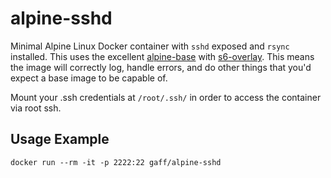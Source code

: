 # alpine-sshd

Minimal Alpine Linux Docker container with `sshd` exposed and `rsync` installed. This uses the excellent [alpine-base][smebbersonalpinebase] with [s6-overlay][s6-overlay]. This means
the image will correctly log, handle errors, and do other things that you'd expect a base image to be capable of.

Mount your .ssh credentials at `/root/.ssh/` in order to access the container via root ssh.

## Usage Example

```
docker run --rm -it -p 2222:22 gaff/alpine-sshd
```


[s6]: http://www.skarnet.org/software/s6/
[s6-overlay]: https://github.com/just-containers/s6-overlay
[smebbersonalpinebase]: https://hub.docker.com/r/smebberson/alpine-base/
